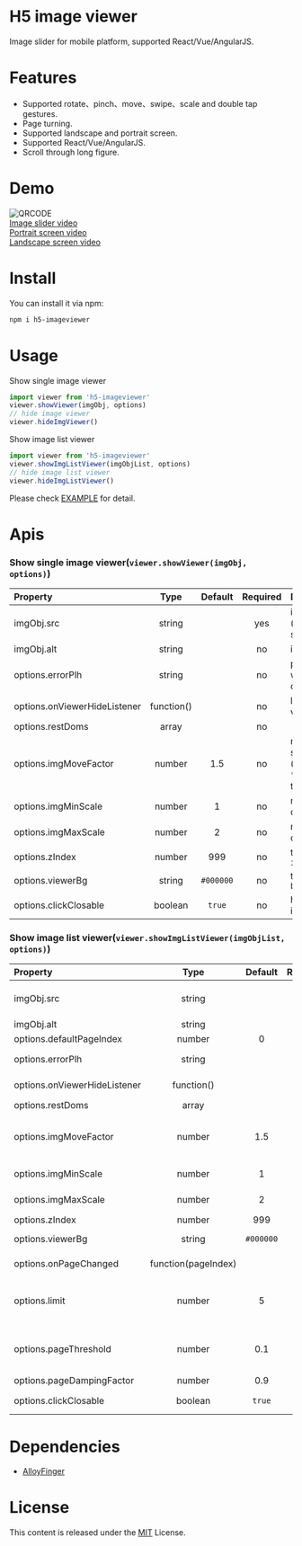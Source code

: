 # H5 image viewer
Image slider for mobile platform, supported React/Vue/AngularJS.

# Features
* Supported rotate、pinch、move、swipe、scale and double tap gestures.
* Page turning.
* Supported landscape and portrait screen.
* Supported React/Vue/AngularJS.
* Scroll through long figure.

# Demo
![QRCODE](https://i.loli.net/2019/07/28/5d3cfc6643ec611808.png)  
[Image slider video](http://tubb.github.io/h5-imageviewer/1564587977275048.mp4)  
[Portrait screen video](http://tubb.github.io/h5-imageviewer/1564584324582171.mp4)  
[Landscape screen video](http://tubb.github.io/h5-imageviewer/1564587116005125.mp4)  

# Install

You can install it via npm:

```html
npm i h5-imageviewer
```

# Usage
Show single image viewer
```js
import viewer from 'h5-imageviewer'
viewer.showViewer(imgObj, options)
// hide image viewer
viewer.hideImgViewer()
```
Show image list viewer
```js
import viewer from 'h5-imageviewer'
viewer.showImgListViewer(imgObjList, options)
// hide image list viewer
viewer.hideImgListViewer()
```

Please check [EXAMPLE](https://github.com/TUBB/h5-imageviewer/blob/master/src/example/example.js) for detail.

# Apis

### Show single image viewer(`viewer.showViewer(imgObj, options)`)
| Property         |  Type   | Default | Required | Description                                                               |
| :--------------- | :-----: | :-----: | :------: | :------------------------------------------------------------------------ |
| imgObj.src | string | | yes | img src attr (base64 also supported) |
| imgObj.alt | string | | no | img alt attr |
| options.errorPlh | string | | no | placeholder when image onerror |
| options.onViewerHideListener | function() | | no | listener for viewer hide |
| options.restDoms | array | | no |  | the attach dom array |
| options.imgMoveFactor | number | 1.5 | no | movement speed (imgMoveFactor * translateX or translateY) |
| options.imgMinScale | number | 1 | no | minimum scale of the image |
| options.imgMaxScale | number | 2 | no | maximum scale of the image |
| options.zIndex | number | 999 | no | the viewer `z-index` |
| options.viewerBg | string | `#000000` | no | the viewer `background` |
| options.clickClosable | boolean | `true` | no | hide the viewer if click |

### Show image list viewer(`viewer.showImgListViewer(imgObjList, options)`)
| Property         |  Type   | Default | Required | Description                                                               |
| :--------------- | :-----: | :-----: | :------: | :------------------------------------------------------------------------ |
| imgObj.src | string | | yes | img src attr (base64 also supported) |
| imgObj.alt | string | | no | img alt attr |
| options.defaultPageIndex | number | 0 | no | default page index |
| options.errorPlh | string | | no | placeholder when image onerror |
| options.onViewerHideListener | function() | | no | listener for viewer hide |
| options.restDoms | array | | no |  | the attach dom array |
| options.imgMoveFactor | number | 1.5 | no | movement speed (imgMoveFactor * translateX or translateY) |
| options.imgMinScale | number | 1 | no | minimum scale of the image |
| options.imgMaxScale | number | 2 | no | maximum scale of the image |
| options.zIndex | number | 999 | no | the viewer `z-index` |
| options.viewerBg | string | `#000000` | no | the viewer `background` |
| options.onPageChanged | function(pageIndex) | | no | the page changed listener |
| options.limit | number | 5 | no | how many pages will be kept offscreen in an idle state |
| options.pageThreshold | number | 0.1 | no | threshold of go to next or prev page (window.innerWidth * pageThreshold) |
| options.pageDampingFactor | number | 0.9 | no | damping factor |
| options.clickClosable | boolean | `true` | no | hide the viewer if click |

# Dependencies
* [AlloyFinger](https://github.com/AlloyTeam/AlloyFinger)

# License
This content is released under the [MIT](http://opensource.org/licenses/MIT) License.
